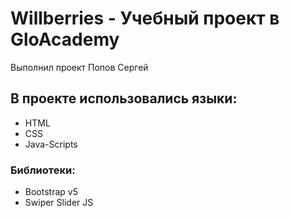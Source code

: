 # Willberries - Учебный проект в GloAcademy
Выполнил проект Попов Сергей
## В проекте использовались языки:
- HTML
- CSS
- Java-Scripts
### Библиотеки:
- Bootstrap v5
- Swiper Slider JS
